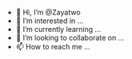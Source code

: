 - 👋 Hi, I’m @Zayatwo
- 👀 I’m interested in ...
- 🌱 I’m currently learning ...
- 💞️ I’m looking to collaborate on ...
- 📫 How to reach me ...

<!---
Zayatwo/Zayatwo is a ✨ special ✨ repository because its `README.md` (this file) appears on your GitHub profile.
You can click the Preview link to take a look at your changes.
--->
